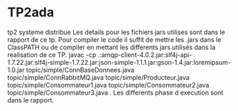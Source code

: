 # TP2ada
tp2 systeme distribue
Les details pour les fichiers jars utilises sont dans le rapport de ce tp.
Pour compiler le code il suffit de mettre les .jars dans le ClassPATH ou de compiler en mettant les differents jars utilisés dans la realisation de ce TP. 
javac -cp .:amqp-client-4.0.2.jar:slf4j-api-1.7.22.jar:slf4j-simple-1.7.22.jar:json-simple-1.1.1.jar:gson-1.4.jar:loremipsum-1.0.jar topic/simple/ConnBaseDonnees.java topic/simple/ConnRabbitMQ.java topic/simple/Producteur.java topic/simple/Consommateur1.java topic/simple/Consommateur2.java topic/simple/Consommateur3.java .
Les differents phase d execution sont dans le rapport.


